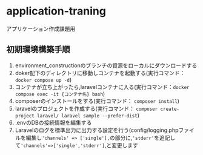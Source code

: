 # application-traning
アプリケーション作成課題用


## 初期環境構築手順
1. environment_constructionのブランチの資源をローカルにダウンロードする
2. doker配下のディレクトリに移動しコンテナを起動する(実行コマンド：```docker compose up -d```)
3. コンテナが立ち上がったら,laravelコンテナに入る(実行コマンド：```docker compose exec -it {コンテナ名} bash```)
4. composerのインストールをする(実行コマンド： ```composer install```)
5. laravelのプロジェクトを作成する(実行コマンド： ```composer create-project laravel/ laravel sample --prefer-dist```)
6. .envのDBの接続情報を編集する
7. Laravelのログを標準出力に出力する設定を行う(config/logging.phpファイルを編集し```'channels' => ['single'],```の部分に,```'stderr'```を追記して```'channels'=>['single','stderr']```,と変更します

